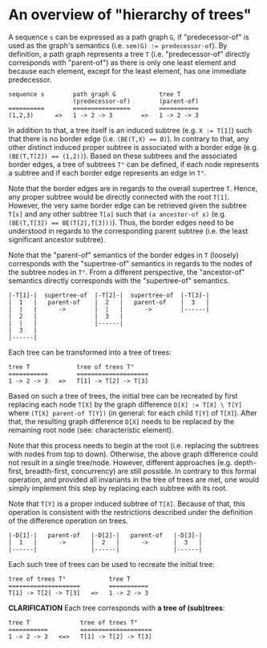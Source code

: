 
<!-- ======================================================================= -->
# An overview of "hierarchy of trees"

A sequence `s` can be expressed as a path graph `G`, if "predecessor-of" is
used as the graph's semantics (i.e. `sem(G) := predecessor-of`). By definition,
a path graph represents a tree `T` (i.e. "predecessor-of" directly corresponds
with "parent-of") as there is only one least element and because each element,
except for the least element, has one immediate predecessor.

```
sequence s        path graph G            tree T
                  (predecessor-of)        (parent-of)
==========        ================        ===========
(1,2,3)      =>   1 -> 2 -> 3        =>   1 -> 2 -> 3
```

In addition to that, a tree itself is an induced subtree (e.g. `X := T[1]`)
such that there is no border edge (i.e. `(BE(T,X) == Ø)`). In contrary to
that, any other distinct induced proper subtree is associated with a border
edge (e.g. `(BE(T,T[2]) == (1,2))`). Based on these subtrees and the associated
border edges, a tree of subtrees `T°` can be defined, if each node represents
a subtree and if each border edge represents an edge in `T°`.

Note that the border edges are in regards to the overall supertree `T`.
Hence, any proper subtree would be directly connected with the root `T[1]`.
However, the very same border edge can be retrieved given the subtree
`T[x]` and any other subtree `T[a]` such that `(a ancestor-of x)` (e.g.
`(BE(T,T[3]) == BE(T[2],T[3]))`). Thus, the border edges need to be understood
in regards to the corresponding parent subtree (i.e. the least significant
ancestor subtree).

Note that the "parent-of" semantics of the border edges in `T` (loosely)
corresponds with the "supertree-of" semantics in regards to the nodes of
the subtree nodes in `T°`. From a different perspective, the "ancestor-of"
semantics directly corresponds with the "supertree-of" semantics.

```
|-T[1]-|  supertree-of  |-T[2]-|  supertree-of  |-T[3]-|
|  1   |   parent-of    |  2   |   parent-of    |  3   |
|  |   |      ->        |  |   |      ->        |------|
|  2   |                |  3   |
|  |   |                |------|
|  3   |
|------|
```

Each tree can be transformed into a tree of trees:

```
tree T             tree of trees T°
===========        ====================
1 -> 2 -> 3   =>   T[1] -> T[2] -> T[3]
```

Based on such a tree of trees, the initial tree can be recreated by first
replacing each node `T[X]` by the graph difference `D[X] := T[X] \ T[Y]`
where `(T[X] parent-of T[Y])` (in general: for each child `T[Y]` of `T[X]`).
After that, the resulting graph difference `D[X]` needs to be replaced by
the remaining root node (see: characteristic element).

Note that this process needs to begin at the root (i.e. replacing the subtrees
with nodes from top to down). Otherwise, the above graph difference could not
result in a single tree/node. However, different approaches (e.g. depth-first,
breadth-first, concurrency) are still possible. In contrary to this formal
operation, and provided all invariants in the tree of trees are met, one
would simply implement this step by replacing each subtree with its root.

Note that `T[Y]` is a proper induced subtree of `T[X]`. Because of that,
this operation is consistent with the restrictions described under the
definition of the difference operation on trees.

```
|-D[1]-|   parent-of   |-D[2]-|   parent-of   |-D[3]-|
|  1   |      ->       |  2   |      ->       |  3   |
|------|               |------|               |------|
```

Each such tree of trees can be used to recreate the initial tree:

```
tree of trees T°            tree T
====================        ===========
T[1] -> T[2] -> T[3]   =>   1 -> 2 -> 3
```

**CLARIFICATION**
Each tree corresponds with **a tree of (sub)trees**:

```
tree T              tree of trees T°
===========         ====================
1 -> 2 -> 3   <=>   T[1] -> T[2] -> T[3]
```
